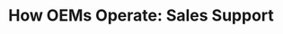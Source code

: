 ---
highlight: "false" 
title: "How OEMs Operate: Sales Support"
description: "OEMs have several different functions to support the sales arm of its operations. Many of these functions may be in the background hidden from your organization, but others are front and center when executing a purchase. This overview focuses on the sales support areas that your team will likely encounter during the sales process. .gov/.mil audience only"
url-link: "https://community.max.gov/download/attachments/2403246889/Module-5--%20IBT_OEM%20Operations_%20Sale%20Support.pdf?api=v2"
type: "PDF"
gov-only: "true"
is-external: "false"
publication-date: "July 01, 2023"
reading-time: "5"
resource-type: "guidance"
filter: "acquisition-best-practices"
audience: "contracts-acquisitions"
branded-offerings: "it-buyers-training-support "
---